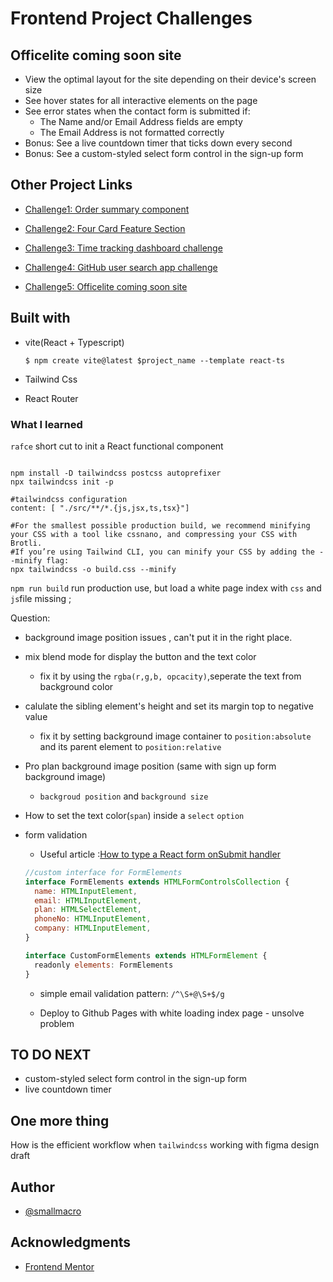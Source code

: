# Frontend Project Challenges

## Officelite coming soon site

- View the optimal layout for the site depending on their device's screen size
- See hover states for all interactive elements on the page
- See error states when the contact form is submitted if:
  - The Name and/or Email Address fields are empty
  - The Email Address is not formatted correctly
- Bonus: See a live countdown timer that ticks down every second
- Bonus: See a custom-styled select form control in the sign-up form

## Other Project Links

- [Challenge1: Order summary component](https://smallmacro.github.io/challenge1/)

- [Challenge2: Four Card Feature Section](https://smallmacro.github.io/challenge2/)

- [Challenge3: Time tracking dashboard challenge](https://smallmacro.github.io/challenge3/)

- [Challenge4: GitHub user search app challenge](https://smallmacro.github.io/challenge4/)

- [Challenge5: Officelite coming soon site](https://smallmacro.github.io/officelitecome/)

## Built with

- vite(React + Typescript)

  ```shell
  $ npm create vite@latest $project_name --template react-ts
  ```

- Tailwind Css
- React Router

### What I learned

`rafce` short cut to init a React functional component

```shell

npm install -D tailwindcss postcss autoprefixer
npx tailwindcss init -p

#tailwindcss configuration
content: [ "./src/**/*.{js,jsx,ts,tsx}"]

#For the smallest possible production build, we recommend minifying your CSS with a tool like cssnano, and compressing your CSS with Brotli.
#If you’re using Tailwind CLI, you can minify your CSS by adding the --minify flag:
npx tailwindcss -o build.css --minify
```

`npm run build` run production use, but load a white page index with `css` and `js`file missing ;

Question:

- background image position issues , can't put it in the right place.
- mix blend mode for display the button and the text color
  - fix it by using the `rgba(r,g,b, opcacity)`,seperate the text from background color
- calulate the sibling element's height and set its margin top to negative value
  - fix it by setting background image container to `position:absolute ` and its parent element to `position:relative`
- Pro plan background image position (same with sign up form background image)

  - `backgroud position` and `background size`

- How to set the text color(`span`) inside a `select` `option`

- form validation

  - Useful article :[How to type a React form onSubmit handler](https://epicreact.dev/how-to-type-a-react-form-on-submit-handler/)

  ```javascript
  //custom interface for FormElements
  interface FormElements extends HTMLFormControlsCollection {
    name: HTMLInputElement,
    email: HTMLInputElement,
    plan: HTMLSelectElement,
    phoneNo: HTMLInputElement,
    company: HTMLInputElement,
  }

  interface CustomFormElements extends HTMLFormElement {
    readonly elements: FormElements
  }


  ```

  - simple email validation pattern: `/^\S+@\S+$/g`

  - Deploy to Github Pages with white loading index page - unsolve problem

## TO DO NEXT

- custom-styled select form control in the sign-up form
- live countdown timer

## One more thing

How is the efficient workflow when `tailwindcss` working with figma design draft

## Author

- [@smallmacro](https://github.com/smallmacro)

## Acknowledgments

- [Frontend Mentor](https://www.frontendmentor.io/)
